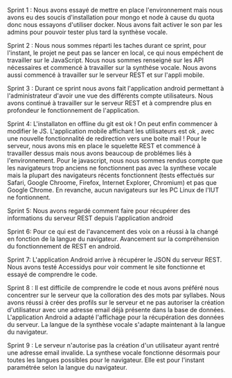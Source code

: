 Sprint 1 : 
Nous avons essayé de mettre en place l'environnement mais nous avons eu des soucis d'installation pour mongo et node à cause du quota donc nous essayons d'utiliser docker. Nous avons fait activer le son par les admins pour pouvoir tester plus tard la synthèse vocale. 

Sprint 2 :
Nous nous sommes réparti les taches durant ce sprint, pour l'instant, le projet ne peut pas se lancer en local, ce qui nous empéchent de travailler sur le JavaScript. Nous nous sommes renseigné sur les API nécessaires et commencé à travailler sur la synthése vocale. Nous avons aussi commencé à travailler sur le serveur REST et sur l'appli mobile.

Sprint 3 :
Durant ce sprint nous avons fait l'application android permettant à l'administrateur d'avoir une vue des différents compte utilisateurs. Nous avons continué à travailler sur le serveur REST et à comprendre plus en profondeur le fonctionnement de l'application.

Sprint 4: 
L'installaton en offline du git est ok ! On peut enfin commencer à modifier le JS. L'application mobile affichant les utilisateurs est ok , avec une nouvelle fonctionnalité de redirection vers une boite mail ! 
Pour le serveur, nous avons mis en place le squelette REST et commencé à travailler dessus mais nous avons beaucoup de problémes liés à l'environnement.
Pour le javascript, nous nous sommes rendus compte que les navigateurs trop anciens ne fonctionnent pas avec la synthese vocale mais la plupart des navigateurs récents fonctionnent (tests effectués sur Safari, Google Chroome, Firefox, Internet Explorer, Chromium) et pas que Google Chrome. En revanche, aucun navigateurs sur les PC Linux de l'IUT ne fontionnent.

Sprint 5:
Nous avons regardé comment faire pour récupérer des informations du serveur REST depuis l'application android


Sprint 6: Pour ce qui est de l'avancement des voix on a réussi à la changé en fonction de la langue du navigateur.
Avancement sur la compréhension du fonctionnement de REST en android.

Sprint 7: L'application Android arrive à récupérer le JSON du serveur REST. Nous avons testé Accessidys pour voir comment le site fonctionne et essayé de comprendre le code.

Sprint 8 : Il est difficile de comprendre le code et nous avons préféré nous concentrer sur le serveur que la colloration des des mots par syllabes. Nous avons réussi à créer des profils sur le serveur et ne pas autoriser la création d'utilisateur avec une adresse email déjà présente dans la base de données. L'application Android a adapté l'affichage pour la récupération des données du serveur. La langue de la synthèse vocale s'adapte maintenant à la langue du navigateur.

Sprint 9 : Le serveur n'autorise pas la création d'un utilisateur ayant rentré une adresse email invalide. 
La synthese vocale fonctionne désormais pour toutes les langues possibles pour le navigateur. Elle est pour l'instant paramétrée selon la langue du navigateur.
